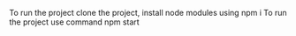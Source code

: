 To run the project clone the project, install node modules using npm i
To run the project use command npm start